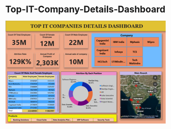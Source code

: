 # Top-IT-Company-Details-Dashboard

![alt_image](https://github.com/vaibhav-rokade7/Top-IT-Company-Details-Dashboard/blob/cf892b15bfef26e7ead48513208d8099c237ebb1/Screenshot%202025-07-12%20102837.png)
